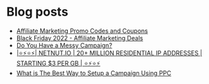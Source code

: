 # Blog posts
<!-- BLOG-POST-LIST:START -->
- [Affiliate Marketing Promo Codes and Coupons](https://afflift.com/f/threads/affiliate-marketing-promo-codes-and-coupons.587/)
- [Black Friday 2022 - Affiliate Marketing Deals](https://afflift.com/f/threads/black-friday-2022-affiliate-marketing-deals.9962/)
- [Do You Have a Messy Campaign?](https://afflift.com/f/threads/do-you-have-a-messy-campaign.9972/)
- [|⭐⚡⭐⚡| NETNUT.IO | 20+ MILLION RESIDENTIAL IP ADDRESSES | STARTING $3 PER GB | ⭐⚡⭐⚡](https://afflift.com/f/threads/%E2%AD%90%E2%9A%A1%E2%AD%90%E2%9A%A1-netnut-io-20-million-residential-ip-addresses-starting-3-per-gb-%E2%AD%90%E2%9A%A1%E2%AD%90%E2%9A%A1.9940/)
- [What is The Best Way to Setup a Campaign Using PPC](https://afflift.com/f/threads/what-is-the-best-way-to-setup-a-campaign-using-ppc.9953/)
<!-- BLOG-POST-LIST:END -->
